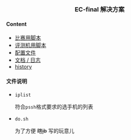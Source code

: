 <h3 align='center'> EC-final 解决方案 </h3>

#### Content
- [比赛用脚本](./scr)
- [评测机用脚本](./judgehost)
- [配置文件](./set)
- [文档 / 日志](./doc)
- [history](./history)

#### 文件说明

- `iplist`

    符合`pssh`格式要求的选手机的列表

- `do.sh`

    为了方便 ~~瞎jb~~ 写的玩意儿
